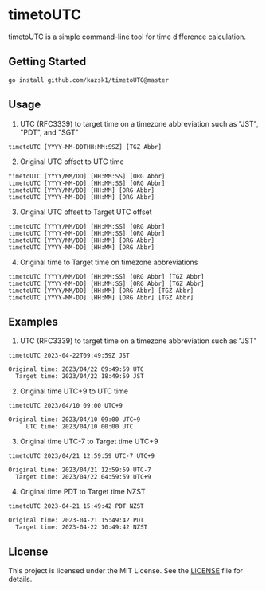 # timetoUTC
timetoUTC is a simple command-line tool for time difference calculation.


## Getting Started

```
go install github.com/kazsk1/timetoUTC@master
```

## Usage
1. UTC (RFC3339) to target time on a timezone abbreviation such as "JST", "PDT", and "SGT"
```
timetoUTC [YYYY-MM-DDTHH:MM:SSZ] [TGZ Abbr]
```

2. Original UTC offset to UTC time
```
timetoUTC [YYYY/MM/DD] [HH:MM:SS] [ORG Abbr]
timetoUTC [YYYY-MM-DD] [HH:MM:SS] [ORG Abbr]
timetoUTC [YYYY/MM/DD] [HH:MM] [ORG Abbr]
timetoUTC [YYYY-MM-DD] [HH:MM] [ORG Abbr]
```

3. Original UTC offset to Target UTC offset
```
timetoUTC [YYYY/MM/DD] [HH:MM:SS] [ORG Abbr]
timetoUTC [YYYY-MM-DD] [HH:MM:SS] [ORG Abbr]
timetoUTC [YYYY/MM/DD] [HH:MM] [ORG Abbr]
timetoUTC [YYYY-MM-DD] [HH:MM] [ORG Abbr]

```

4. Original time to Target time on timezone abbreviations
```
timetoUTC [YYYY/MM/DD] [HH:MM:SS] [ORG Abbr] [TGZ Abbr]
timetoUTC [YYYY-MM-DD] [HH:MM:SS] [ORG Abbr] [TGZ Abbr]
timetoUTC [YYYY/MM/DD] [HH:MM] [ORG Abbr] [TGZ Abbr]
timetoUTC [YYYY-MM-DD] [HH:MM] [ORG Abbr] [TGZ Abbr]
```

## Examples

1. UTC (RFC3339) to target time on a timezone abbreviation such as "JST"
```
timetoUTC 2023-04-22T09:49:59Z JST

Original time: 2023/04/22 09:49:59 UTC
  Target time: 2023/04/22 18:49:59 JST
```

2. Original time UTC+9 to UTC time
```
timetoUTC 2023/04/10 09:00 UTC+9

Original time: 2023/04/10 09:00 UTC+9
     UTC time: 2023/04/10 00:00 UTC
```

3. Original time UTC-7 to Target time UTC+9
```
timetoUTC 2023/04/21 12:59:59 UTC-7 UTC+9

Original time: 2023/04/21 12:59:59 UTC-7
  Target time: 2023/04/22 04:59:59 UTC+9
```

4. Original time PDT to Target time NZST
```
timetoUTC 2023-04-21 15:49:42 PDT NZST

Original time: 2023-04-21 15:49:42 PDT
  Target time: 2023-04-22 10:49:42 NZST
```


## License

This project is licensed under the MIT License. See the [LICENSE](LICENSE.txt) file for details.
